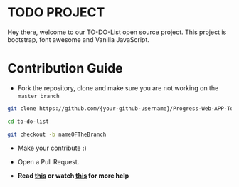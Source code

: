 # TODO PROJECT

Hey there, welcome to our TO-DO-List open source project. This project is bootstrap, font awesome and Vanilla JavaScript. 

# Contribution Guide

- Fork the repository, clone and make sure you are not working on the `master branch`

```bash
git clone https://github.com/{your-github-username}/Progress-Web-APP-To-Do-List
```

```bash
cd to-do-list
```

```bash
git checkout -b nameOFTheBranch
```

- Make your contribute :)

- Open a Pull Request.

- **Read [this](https://help.github.com/en/articles/creating-a-pull-request-from-a-fork) or watch [this](https://www.youtube.com/watch?v=G1I3HF4YWEw) for more help**
